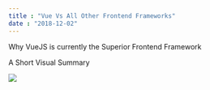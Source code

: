 ```yaml
---
title : "Vue Vs All Other Frontend Frameworks"
date : "2018-12-02"
---
```


Why VueJS is currently the Superior Frontend Framework

A Short Visual Summary

<img src="static/programming_with_jquery.img" />
<!--
<img src="https://upload.wikimedia.org/wikipedia/commons/thumb/d/d9/Node.js_logo.svg/1200px-Node.js_logo.svg.png">

It all started with <a href="http://www.php.net/">PHP</a>.

When necessity reared its pretty head, <a href="https://wordpress.org">WordPress</a> was still the go-to framework for small sites.

So to do any tweaking to themes besides the what you could get away with in admin panel, and to really start building my own projects from scratch I needed <a href="">CSS, some <a href="https://en.wikipedia.org/wiki/JavaScript">JavaScript</a> (mainly <a href="https://jquery.com/">JQuery</a>) and soon <a href="http://www.php.net/">PHP</a>.
I got fairly acquainted with the <a href="https://en.wikipedia.org/wiki/LAMP_(software_bundle)">WAMP (LAMP)</a> stack but it was all in a haphazard manner.

So after a while I sat down with a 40 hour <a href="https://www.lynda.com/PHP-tutorials/PHP-MySQL-Essential-Training-1-Basics/587674-2.html">course</a> learning the basics of PHP, MySQL I really had a thorough understanding of what was under the hood of what had been abstracted away by <a href="https://wordpress.org">WordPress</a>.

So now building custom themes and even data-driven websites from scratch became a breeze. And on the frontend I started delving deeper beyond the Vanilla JS and <a href="https://jquery.com/">JQuery</a> world, and experimenting with <a href="https://en.wikipedia.org/wiki/AngularJS">Angular</a> and <a href="https://en.wikipedia.org/wiki/Single-page_application">SPA frameworks</a>.

But I soon encountered a veritable frustration, I felt I was programming twice. Once for the backend and then for the frontend. So whenever I wanted to implement a frontend feature, I also had to write a lot of code just to handle the incoming request.

It felt so needlessly wasteful.

I had heard the buzz around NodeJS, but I didnt know what or how to actually develop data driven websites with Node. I started experimenting with the <a href="https://en.wikipedia.org/wiki/MEAN_(software_bundle)">MEAN stack</a>, and although express was very easy. It felt very barebones. It did not have any of the crutches of a CMS like WP or rich ecosystem of <a href="https://en.wikipedia.org/wiki/Ruby_on_Rails">Rails</a>. You have to stitch it together yourself.

But I was a writing one language. And the amount of effort it took to create a very basic API, server rendered website or SPA was way better.

Years later, it is my goto language. I only write for the web and although I might create a subservice I will always reach for my favorite weapon.

Still everything is not peachy in the garden of Node. In the real world, product managers, senior developers and large consultancies hunger for Java and .NET developers.

Node is still viewed as a plaything. Not long ago, a recruiting officer at a large consultancy told me that although there was demand for frontend JS. PHP and even NodeJS developers very so plentiful that had devalued the market.

I called bullshit, in my mind. PHP maybe. But NodeJS had not been around long enough for it to be devalued.

Although this is was a bit sad, as I do not want to go back to the split world of two different languages for front and back just to earn money. It might just be the curve of adoption. With time, I believe and hope the superior developer experience of writing one language and the ability to cover all platforms will triumph over heavy handed traditional languages and frameworks.

TLDR: Write and think in one language. Write the same language for different platforms and use cases.
-->